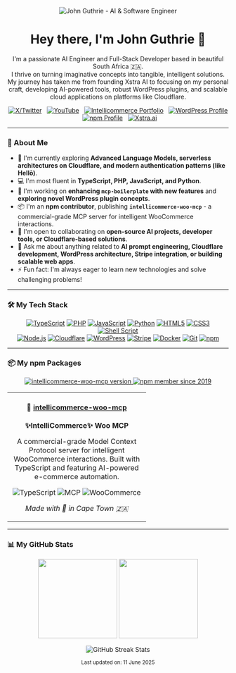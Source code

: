 <!-- Header Image -->
<p align="center">
  <img src="https://placehold.co/1200x300/0D1117/FFFFFF?text=John+Guthrie+-+AI+%26+Software+Engineer" alt="John Guthrie - AI & Software Engineer"/>
  <!-- Consider creating a personalized header on Canva/Figma for an even more unique touch! -->
</p>

<!-- Introduction -->
<h1 align="center">Hey there, I'm John Guthrie 👋</h1>

<p align="center">
  I'm a passionate AI Engineer and Full-Stack Developer based in beautiful South Africa 🇿🇦.
  <br />
  I thrive on turning imaginative concepts into tangible, intelligent solutions. My journey has taken me from founding Xstra AI to focusing on my personal craft, developing AI-powered tools, robust WordPress plugins, and scalable cloud applications on platforms like Cloudflare.
</p>

<!-- Social & Professional Links -->
<p align="center">
  <a href="https://x.com/xstraai" target="_blank"><img src="https://img.shields.io/badge/X-%23000000.svg?&style=for-the-badge&logo=X&logoColor=white" alt="X/Twitter"></a> &nbsp;
  <a href="https://www.youtube.com/@XstraAI" target="_blank"><img src="https://img.shields.io/badge/YouTube-%23FF0000.svg?&style=for-the-badge&logo=YouTube&logoColor=white" alt="YouTube"></a> &nbsp;
  <a href="https://intellicommerce.co.za" target="_blank"><img src="https://img.shields.io/badge/Intellicommerce-1A73E8.svg?&style=for-the-badge&logo=googlechrome&logoColor=white" alt="Intellicommerce Portfolio"></a> &nbsp;
  <a href="https://profiles.wordpress.org/jlfguthrie/" target="_blank"><img src="https://img.shields.io/badge/WordPress-21759B.svg?&style=for-the-badge&logo=WordPress&logoColor=white" alt="WordPress Profile"></a> &nbsp;
  <a href="https://www.npmjs.com/~jlfguthrie" target="_blank"><img src="https://img.shields.io/badge/npm-CB3837.svg?&style=for-the-badge&logo=npm&logoColor=white" alt="npm Profile"></a> &nbsp;
  <a href="https://xstra.ai" target="_blank"><img src="https://img.shields.io/badge/Xstra.ai-FF69B4.svg?&style=for-the-badge&logo=databricks&logoColor=white" alt="Xstra.ai"></a>
</p>

---

### 🚀 About Me

*   🧠 I'm currently exploring **Advanced Language Models, serverless architectures on Cloudflare, and modern authentication patterns (like Hellō)**.
*   💻 I'm most fluent in **TypeScript, PHP, JavaScript, and Python**.
*   🔭 I'm working on **enhancing `mcp-boilerplate` with new features** and **exploring novel WordPress plugin concepts**.
*   📦 I'm an **npm contributor**, publishing **`intellicommerce-woo-mcp`** - a commercial-grade MCP server for intelligent WooCommerce interactions.
*   🤝 I'm open to collaborating on **open-source AI projects, developer tools, or Cloudflare-based solutions**.
*   💬 Ask me about anything related to **AI prompt engineering, Cloudflare development, WordPress architecture, Stripe integration, or building scalable web apps**.
*   ⚡ Fun fact: I'm always eager to learn new technologies and solve challenging problems!

---

### 🛠️ My Tech Stack

<p align="center">
  <!-- Languages -->
  <a href="#"><img src="https://img.shields.io/badge/TypeScript-3178C6.svg?&style=for-the-badge&logo=TypeScript&logoColor=white" alt="TypeScript"/></a>
  <a href="#"><img src="https://img.shields.io/badge/PHP-777BB4.svg?&style=for-the-badge&logo=PHP&logoColor=white" alt="PHP"/></a>
  <a href="#"><img src="https://img.shields.io/badge/JavaScript-F7DF1E.svg?&style=for-the-badge&logo=JavaScript&logoColor=black" alt="JavaScript"/></a>
  <a href="#"><img src="https://img.shields.io/badge/Python-3776AB.svg?&style=for-the-badge&logo=Python&logoColor=white" alt="Python"/></a>
  <a href="#"><img src="https://img.shields.io/badge/HTML5-E34F26.svg?&style=for-the-badge&logo=HTML5&logoColor=white" alt="HTML5"/></a>
  <a href="#"><img src="https://img.shields.io/badge/CSS3-1572B6.svg?&style=for-the-badge&logo=CSS3&logoColor=white" alt="CSS3"/></a>
  <a href="#"><img src="https://img.shields.io/badge/Shell_Script-121011.svg?&style=for-the-badge&logo=gnu-bash&logoColor=white" alt="Shell Script"/></a>
  <br />
  <!-- Frameworks/Platforms/Libraries -->
  <a href="#"><img src="https://img.shields.io/badge/Node.js-339933.svg?&style=for-the-badge&logo=Node.js&logoColor=white" alt="Node.js"/></a>
  <a href="#"><img src="https://img.shields.io/badge/Cloudflare-F38020.svg?&style=for-the-badge&logo=Cloudflare&logoColor=white" alt="Cloudflare"/></a>
  <a href="#"><img src="https://img.shields.io/badge/WordPress-21759B.svg?&style=for-the-badge&logo=WordPress&logoColor=white" alt="WordPress"/></a>
  <a href="#"><img src="https://img.shields.io/badge/Stripe-626CD9.svg?&style=for-the-badge&logo=Stripe&logoColor=white" alt="Stripe"/></a>
  <!-- Other Tools -->
  <a href="#"><img src="https://img.shields.io/badge/Docker-2496ED.svg?&style=for-the-badge&logo=Docker&logoColor=white" alt="Docker"/></a>
  <a href="#"><img src="https://img.shields.io/badge/Git-F05032.svg?&style=for-the-badge&logo=Git&logoColor=white" alt="Git"/></a>
  <a href="#"><img src="https://img.shields.io/badge/npm-CB3837.svg?&style=for-the-badge&logo=npm&logoColor=white" alt="npm"/></a>
</p>

---

### 📦 My npm Packages

<p align="center">
  <a href="https://www.npmjs.com/package/intellicommerce-woo-mcp" target="_blank">
    <img src="https://img.shields.io/npm/v/intellicommerce-woo-mcp?style=for-the-badge&logo=npm&color=CB3837" alt="intellicommerce-woo-mcp version"/>
  </a>
  <a href="https://www.npmjs.com/~jlfguthrie" target="_blank">
    <img src="https://img.shields.io/badge/npm%20member%20since-2019-CB3837?style=for-the-badge&logo=npm" alt="npm member since 2019"/>
  </a>
</p>

<table align="center">
  <tr>
    <td align="center" width="300">
      <h4>🛒 <a href="https://www.npmjs.com/package/intellicommerce-woo-mcp">intellicommerce-woo-mcp</a></h4>
      <p><strong>✨IntelliCommerce✨ Woo MCP</strong></p>
      <p>A commercial-grade Model Context Protocol server for intelligent WooCommerce interactions. Built with TypeScript and featuring AI-powered e-commerce automation.</p>
      <p>
        <img src="https://img.shields.io/badge/TypeScript-3178C6.svg?style=flat&logo=TypeScript&logoColor=white" alt="TypeScript"/>
        <img src="https://img.shields.io/badge/MCP-FF6B6B.svg?style=flat&logo=databricks&logoColor=white" alt="MCP"/>
        <img src="https://img.shields.io/badge/WooCommerce-96588A.svg?style=flat&logo=woocommerce&logoColor=white" alt="WooCommerce"/>
      </p>
      <p><em>Made with 🧡 in Cape Town 🇿🇦</em></p>
    </td>
  </tr>
</table>

---

### 📊 My GitHub Stats

<p align="center">
  <img height="180em" src="https://github-readme-stats.vercel.app/api?username=jlfguthrie&show_icons=true&theme=dracula&include_all_commits=true&count_private=true&hide_border=true&bg_color=0d1117&cache_seconds=1800"/>
  <img height="180em" src="https://github-readme-stats.vercel.app/api/top-langs/?username=jlfguthrie&layout=compact&langs_count=8&theme=dracula&hide_border=true&bg_color=0d1117&cache_seconds=1800"/>
</p>

<p align="center">
  <img src="https://github-readme-streak-stats.herokuapp.com/?user=jlfguthrie&theme=dracula&hide_border=true&background=0d1117" alt="GitHub Streak Stats"/>
</p>

<!-- Alternative GitHub Stats (uncomment if main stats fail) -->
<!--
<p align="center">
  <img height="180em" src="https://github-readme-stats-git-masterrstaa-rickstaa.vercel.app/api?username=jlfguthrie&show_icons=true&theme=dracula&include_all_commits=true&count_private=true"/>
  <img height="180em" src="https://github-readme-stats-git-masterrstaa-rickstaa.vercel.app/api/top-langs/?username=jlfguthrie&layout=compact&langs_count=8&theme=dracula"/>
</p>
-->

<!-- Footer -->
<p align="center">
  <small>Last updated on: 11 June 2025</small>
</p>
